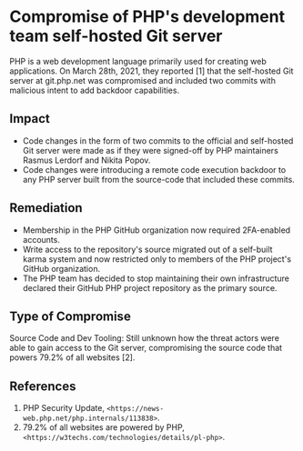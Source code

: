 # Compromise of PHP's development team self-hosted Git server

PHP is a web development language primarily used for creating web applications.
On March 28th, 2021, they reported [1] that the self-hosted Git server at
git.php.net was compromised and included two commits with malicious intent to
add backdoor capabilities.

## Impact

* Code changes in the form of two commits to the official and self-hosted Git
server were made as if they were signed-off by PHP maintainers Rasmus Lerdorf
and Nikita Popov.
* Code changes were introducing a remote code execution backdoor to any PHP
server built from the source-code that included these commits.

## Remediation

* Membership in the PHP GitHub organization now required 2FA-enabled accounts.
* Write access to the repository's source migrated out of a self-built karma
system and now restricted only to members of the PHP project's GitHub
organization.
* The PHP team has decided to stop maintaining their own infrastructure
declared their GitHub PHP project repository as the primary source.

## Type of Compromise

Source Code and Dev Tooling: Still unknown how the threat actors were able to
gain access to the Git server, compromising the source code that powers 79.2% of
all websites [2].

## References

1. PHP Security Update, `<https://news-web.php.net/php.internals/113838>`.
2. 79.2% of all websites are powered by PHP,
`<https://w3techs.com/technologies/details/pl-php>`.
